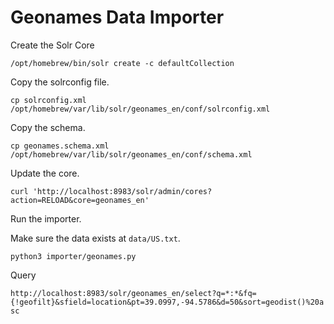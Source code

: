 # Geonames Data Importer

Create the Solr Core

`/opt/homebrew/bin/solr create -c defaultCollection`

Copy the solrconfig file.

`cp solrconfig.xml /opt/homebrew/var/lib/solr/geonames_en/conf/solrconfig.xml`

Copy the schema.

`cp geonames.schema.xml /opt/homebrew/var/lib/solr/geonames_en/conf/schema.xml`

Update the core.

`curl 'http://localhost:8983/solr/admin/cores?action=RELOAD&core=geonames_en'`

Run the importer.

Make sure the data exists at `data/US.txt`.

`python3 importer/geonames.py`

Query

`http://localhost:8983/solr/geonames_en/select?q=*:*&fq={!geofilt}&sfield=location&pt=39.0997,-94.5786&d=50&sort=geodist()%20asc`